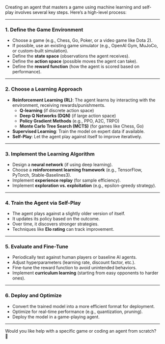 Creating an agent that masters a game using machine learning and self-play involves several key steps. Here’s a high-level process:

---

### **1. Define the Game Environment**
- Choose a game (e.g., Chess, Go, Poker, or a video game like Dota 2).
- If possible, use an existing game simulator (e.g., OpenAI Gym, MuJoCo, or custom-built simulation).
- Define the **state space** (observations the agent receives).
- Define the **action space** (possible moves the agent can take).
- Define the **reward function** (how the agent is scored based on performance).

---

### **2. Choose a Learning Approach**
- **Reinforcement Learning (RL)**: The agent learns by interacting with the environment, receiving rewards/punishments.
  - **Q-learning** (if discrete action space)
  - **Deep Q Networks (DQN)** (if large action space)
  - **Policy Gradient Methods** (e.g., PPO, A2C, TRPO)
  - **Monte Carlo Tree Search (MCTS)** (for games like Chess, Go)
- **Supervised Learning**: Train the model on expert data if available.
- **Self-Play**: Let the agent play against itself to improve iteratively.

---

### **3. Implement the Learning Algorithm**
- Design a **neural network** (if using deep learning).
- Choose a **reinforcement learning framework** (e.g., TensorFlow, PyTorch, Stable-Baselines3).
- Implement **experience replay** (for sample efficiency).
- Implement **exploration vs. exploitation** (e.g., epsilon-greedy strategy).

---

### **4. Train the Agent via Self-Play**
- The agent plays against a slightly older version of itself.
- It updates its policy based on the outcome.
- Over time, it discovers stronger strategies.
- Techniques like **Elo rating** can track improvement.

---

### **5. Evaluate and Fine-Tune**
- Periodically test against human players or baseline AI agents.
- Adjust hyperparameters (learning rate, discount factor, etc.).
- Fine-tune the reward function to avoid unintended behaviors.
- Implement **curriculum learning** (starting from easy opponents to harder ones).

---

### **6. Deploy and Optimize**
- Convert the trained model into a more efficient format for deployment.
- Optimize for real-time performance (e.g., quantization, pruning).
- Deploy the model in a game-playing agent.

---

Would you like help with a specific game or coding an agent from scratch? 🚀